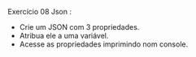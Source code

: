 Exercício 08 Json :

- Crie um JSON com 3 propriedades.
- Atribua ele a uma variável.
- Acesse as propriedades imprimindo nom console.